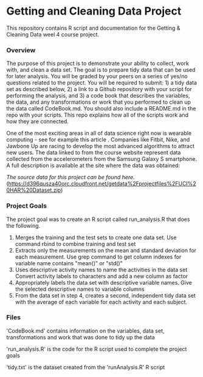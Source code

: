 # Getting and Cleaning Data Project

This repository contains R script and documentation for the Getting & Cleaning Data weel 4 course project.

### Overview
The purpose of this project is to demonstrate your ability to collect, work with, and clean a data set. The goal is to prepare tidy data that can be used for later analysis. You will be graded by your peers on a series of yes/no questions related to the project. You will be required to submit: 1) a tidy data set as described below, 2) a link to a Github repository with your script for performing the analysis, and 3) a code book that describes the variables, the data, and any transformations or work that you performed to clean up the data called CodeBook.md. You should also include a README.md in the repo with your scripts. This repo explains how all of the scripts work and how they are connected.

One of the most exciting areas in all of data science right now is wearable computing - see for example this article . Companies like Fitbit, Nike, and Jawbone Up are racing to develop the most advanced algorithms to attract new users. The data linked to from the course website represent data collected from the accelerometers from the Samsung Galaxy S smartphone. A full description is available at the site where the data was obtained:

*The source data for this project can be found here.*(https://d396qusza40orc.cloudfront.net/getdata%2Fprojectfiles%2FUCI%20HAR%20Dataset.zip)


### Project Goals
The project goal was to create an R script called run_analysis.R that does the following.

1. Merges the training and the test sets to create one data set.
Use command rbind to combine training and test set
2. Extracts only the measurements on the mean and standard deviation for each measurement.
Use grep command to get column indexes for variable name contains "mean()" or "std()"
3. Uses descriptive activity names to name the activities in the data set
Convert activity labels to characters and add a new column as factor
4. Appropriately labels the data set with descriptive variable names.
Give the selected descriptive names to variable columns
5. From the data set in step 4, creates a second, independent tidy data set with the average of each variable for each activity and each subject.


### Files

'CodeBook.md' contains information on the variables, data set, transformations and work that was done to tidy up the data

'run_analysis.R' is the code for the R script used to complete the project goals

'tidy.txt' is the dataset created from the 'runAnalysis.R' R script
